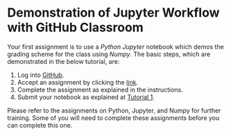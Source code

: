 # Demonstration of Jupyter Workflow with GitHub Classroom

Your first assignment is to use a *Python* *Jupyter* notebook which demos the grading scheme for the class using *Numpy*. The basic steps, which are demonstrated in the below tutorial, are:

1. Log into [GitHub](https://github.com).
2. Accept an assignment by clicking the [link](https://classroom.github.com/a/u56HtLCY).
3. Complete the assignment as explained in the instructions.
4. Submit your notebook as explained at [Tutorial 1](../ipynb/tutorial_1.ipynb).

Please refer to the assignments on Python, Jupyter, and Numpy for further training. Some of you will need to complete these assignments before you can complete this one.
